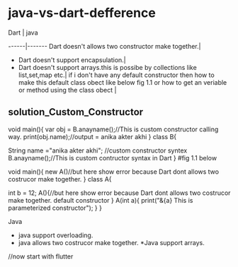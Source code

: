 # java-vs-dart-defference



Dart | java

------|-------
Dart doesn't allows two constructor make together.|

   
   - Dart doesn't support encapsulation.|
   - Dart doesn't support arrays.this is possibe by collections like list,set,map etc.|
    if i don't have any default constructor then how to make this default class obect like  below fig 1.1
   or how to get an veriable or method using the class obect |
   
## solution_Custom_Constructor


void main(){
var obj = B.anayname();//This is custom constructor calling way.
print(obj.name);//output = anika akter akhi
}
class B{

String name ="anika akter akhi";
//custom constructor syntex
B.anayname();//This is custom contructor syntax in Dart
}
   #fig 1.1 below    
   
   void main(){
   new A()//but here show error because Dart dont  allows two costrucor make together.
   }
   class A{
   
   
   int b = 12;
   A(){//but here show error because Dart dont  allows two costrucor make together.
    default constructor
   }
   A(int a){
   print("&{a}   This is parameterized constructor");
    }
   }
   
Java
   * java support overloading.
   * java allows two costrucor make together.
   *Java support arrays.
   
   
   //now start with flutter
